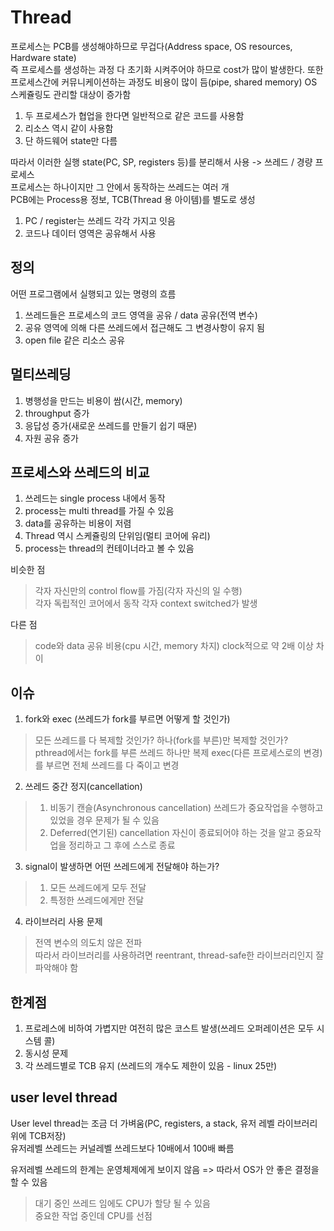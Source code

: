 # Thread
프로세스는 PCB를 생성해야하므로 무겁다(Address space, OS resources, Hardware state)   
즉 프로세스를 생성하는 과정 다 초기화 시켜주어야 하므로 cost가 많이 발생한다.
또한 프로세스간에 커뮤니케이션하는 과정도 비용이 많이 듬(pipe, shared memory)
OS 스케쥴링도 관리할 대상이 증가함

1. 두 프로세스가 협업을 한다면 일반적으로 같은 코드를 사용함
2. 리소스 역시 같이 사용함
3. 단 하드웨어 state만 다름

따라서 이러한 실행 state(PC, SP, registers 등)를 분리해서 사용 -> 쓰레드 / 경량 프로세스   
프로세스는 하나이지만 그 안에서 동작하는 쓰레드는 여러 개   
PCB에는 Process용 정보, TCB(Thread 용 아이템)를 별도로 생성

1. PC / register는 쓰레드 각각 가지고 잇음
2. 코드나 데이터 영역은 공유해서 사용

## 정의
어떤 프로그램에서 실행되고 있는 명령의 흐름
1. 쓰레드들은 프로세스의 코드 영역을 공유 / data 공유(전역 변수)
2. 공유 영역에 의해 다른 쓰레드에서 접근해도 그 변경사항이 유지 됨
3. open file 같은 리소스 공유

## 멀티쓰레딩
1. 병행성을 만드는 비용이 쌈(시간, memory)
2. throughput 증가 
3. 응답성 증가(새로운 쓰레드를 만들기 쉽기 때문)
4. 자원 공유 증가

## 프로세스와 쓰레드의 비교
1. 쓰레드는 single process 내에서 동작
2. process는 multi thread를 가질 수 있음
3. data를 공유하는 비용이 저렴
4. Thread 역시 스케쥴링의 단위임(멀티 코어에 유리)
5. process는 thread의 컨테이너라고 볼 수 있음

비슷한 점
> 각자 자신만의 control flow를 가짐(각자 자신의 일 수행)   
> 각자 독립적인 코어에서 동작
> 각자 context switched가 발생

다른 점
> code와 data 공유
> 비용(cpu 시간, memory 차지) clock적으로 약 2배 이상 차이


## 이슈
1. fork와 exec (쓰레드가 fork를 부르면 어떻게 할 것인가)
> 모든 쓰레드를 다 복제할 것인가? 하나(fork를 부른)만 복제할 것인가?   
> pthread에서는 fork를 부른 쓰레드 하나만 복제
> exec(다른 프로세스로의 변경)를 부르면 전체 쓰레드를 다 죽이고 변경

2. 쓰레드 중간 정지(cancellation)
> 1. 비동기 캔슬(Asynchronous cancellation) 
> 쓰레드가 중요작업을 수행하고 있었을 경우 문제가 될 수 있음
> 2. Deferred(연기된) cancellation
> 자신이 종료되어야 하는 것을 알고 중요작업을 정리하고 그 후에 스스로 종료

3. signal이 발생하면 어떤 쓰레드에게 전달해야 하는가?
> 1. 모든 쓰레드에게 모두 전달
> 2. 특정한 쓰레드에게만 전달

4. 라이브러리 사용 문제
> 전역 변수의 의도치 않은 전파   
> 따라서 라이브러리를 사용하려면 reentrant, thread-safe한 라이브러리인지 잘 파악해야 함   

## 한계점
1. 프로레스에 비하여 가볍지만 여전히 많은 코스트 발생(쓰레드 오퍼레이션은 모두 시스템 콜)
2. 동시성 문제
3. 각 쓰레드별로 TCB 유지 (쓰레드의 개수도 제한이 있음 - linux 25만)

## user level thread
User level thread는 조금 더 가벼움(PC, registers, a stack, 유저 레벨 라이브러리 위에 TCB저장)   
유저레벨 쓰레드는 커널레벨 쓰레드보다 10배에서 100배 빠름   

유저레벨 쓰레드의 한계는 운영체제에게 보이지 않음 => 따라서 OS가 안 좋은 결정을 할 수 있음
> 대기 중인 쓰레드 임에도 CPU가 할당 될 수 있음   
> 중요한 작업 중인데 CPU를 선점   